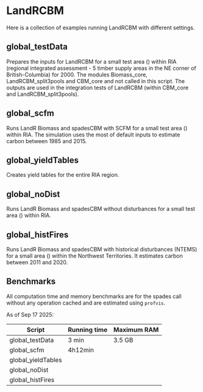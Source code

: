 # LandRCBM

Here is a collection of examples running LandRCBM with different settings. 

## global_testData
Prepares the inputs for LandRCBM for a small test area () within RIA (regional integrated assessment -  5 timber supply areas in the NE corner of British-Columbia) for 2000. The modules Biomass_core, LandRCBM_split3pools and  CBM_core and not called in this script. The outputs are used in the integration tests of LandRCBM (within CBM_core and LandRCBM_split3pools).

## global_scfm
Runs LandR Biomass and spadesCBM with SCFM for a small test area () within RIA. The simulation uses the most of default inputs to estimate carbon between 1985 and 2015. 

## global_yieldTables
Creates yield tables for the entire RIA region.

## global_noDist
Runs LandR Biomass and spadesCBM without disturbances for a small test area () within RIA. 

## global_histFires
Runs LandR Biomass and spadesCBM with historical disturbances (NTEMS) for a small area () within the Northwest Territories. It estimates carbon between 2011 and 2020. 

## Benchmarks
All computation time and memory benchmarks are for the spades call without any operation cached and are estimated using `profvis`.

As of Sep 17 2025:

| Script             | Running time  | Maximum RAM |
| ------------------ | ------------- | ----------- |
| global_testData    | 3 min         | 3.5 GB      |
| global_scfm        | 4h12min       |             |
| global_yieldTables |               |             |
| global_noDist      |               |             |
| global_histFires   |               |             |
